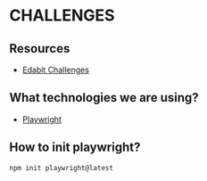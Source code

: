 # CHALLENGES

## Resources

- [Edabit Challenges](https://edabit.com/challenges)

## What technologies we are using?

- [Playwright](https://playwright.dev/docs/intro)

## How to init playwright?

```bash
npm init playwright@latest
```
